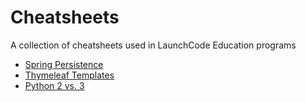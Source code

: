 # Cheatsheets

A collection of cheatsheets used in LaunchCode Education programs

- [Spring Persistence](spring-persistence/README.md)
- [Thymeleaf Templates](thymeleaf/README.md)
- [Python 2 vs. 3](python2vs3/README.md)
